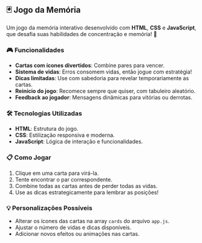 ## 🃏 Jogo da Memória

Um jogo da memória interativo desenvolvido com **HTML**, **CSS** e **JavaScript**, que desafia suas habilidades de concentração e memória! 🚀

### 🎮 Funcionalidades
- **Cartas com ícones divertidos**: Combine pares para vencer.
- **Sistema de vidas**: Erros consomem vidas, então jogue com estratégia!
- **Dicas limitadas**: Use com sabedoria para revelar temporariamente as cartas.
- **Reinício do jogo**: Recomece sempre que quiser, com tabuleiro aleatório.
- **Feedback ao jogador**: Mensagens dinâmicas para vitórias ou derrotas.

### 🛠️ Tecnologias Utilizadas
- **HTML**: Estrutura do jogo.
- **CSS**: Estilização responsiva e moderna.
- **JavaScript**: Lógica de interação e funcionalidades.

### 📋 Como Jogar
1. Clique em uma carta para virá-la.
2. Tente encontrar o par correspondente.
3. Combine todas as cartas antes de perder todas as vidas.
4. Use as dicas estrategicamente para lembrar as posições!

### 💡 Personalizações Possíveis
- Alterar os ícones das cartas na array `cards` do arquivo `app.js`.
- Ajustar o número de vidas e dicas disponíveis.
- Adicionar novos efeitos ou animações nas cartas.

